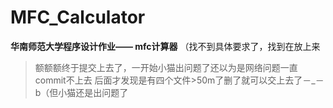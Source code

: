 # MFC_Calculator

**华南师范大学程序设计作业——  mfc计算器**
（找不到具体要求了，找到在放上来

> 额额额终于提交上去了，一开始小猫出问题了还以为是网络问题一直commit不上去
> 后面才发现是有四个文件>50m了删了就可以交上去了－_－b（但小猫还是出问题了
